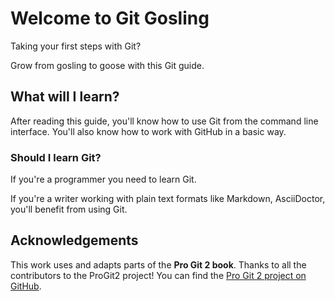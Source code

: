 # Welcome to Git Gosling

Taking your first steps with Git?

Grow from gosling to goose with this Git guide.

## What will I learn?

After reading this guide, you'll know how to use Git from the command line interface.
You'll also know how to work with GitHub in a basic way.

### Should I learn Git?

If you're a programmer you need to learn Git.

If you're a writer working with plain text formats like Markdown, AsciiDoctor, you'll benefit from using Git.

## Acknowledgements

This work uses and adapts parts of the **Pro Git 2 book**.
Thanks to all the contributors to the ProGit2 project!
You can find the [Pro Git 2 project on GitHub](https://github.com/progit/progit2).
